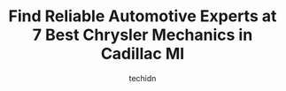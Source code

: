 ---
layout: ampstory
image: https://images.unsplash.com/photo-1592032857148-5658283bb67b?ixlib=rb-4.0.3&ixid=MnwxMjA3fDB8MHxwaG90by1wYWdlfHx8fGVufDB8fHx8&auto=format&fit=crop&w=640&h=853&q=80
author: techidn
featured: false
description: Trust your vehicles maintenance and repairs to the 7 best Chrysler Mechanic in Cadillac MI, USA. With their extensive experience, cutting-edge technology, and commitment to customer satisfa
title: Find Reliable Automotive Experts at 7 Best Chrysler Mechanics in Cadillac MI
cover:
   title: Find Reliable Automotive Experts at 7 Best Chrysler Mechanics in Cadillac MI
   subtitle: Rickpate
   background: https://images.unsplash.com/photo-1592032857148-5658283bb67b?ixlib=rb-4.0.3&ixid=MnwxMjA3fDB8MHxwaG90by1wYWdlfHx8fGVufDB8fHx8&auto=format&fit=crop&w=640&h=853&q=80

pages: 
 - layout: thirds
   top: <h1>#1 Betten Baker Buick GMC of Cadillac</h1>
   bottom: "<p>Just got me a new truck from here and I LOVE it! It was super quick and super easy to get through the process and drive off in my new GMC Canyon! Also thanks to Evan, Jon</p>"
   background: https://www.knot35.com/toplist/wp-content/uploads/2023/06/best-chrysler-mechanic-1-in-cadillac-mi-1685834406.jpeg
   backgroundblur: true
 - layout: thirds
   top: <h1>#2 Protected Auto Repair</h1>
   bottom: "<p>522 N Mitchell St, Cadillac, MI 49601, United States</p>"
   background: https://www.knot35.com/toplist/wp-content/uploads/2023/06/best-chrysler-mechanic-2-in-cadillac-mi-1685834407.jpeg
   cta:
      link: https://www.knot35.com/toplist/find-reliable-automotive-experts-at-7-best-chrysler-mechanics-in-cadillac-mi/
      text: Find Reliable Automotive Experts at 7 Best Chrysler Mechanics in Cadillac MI
 - layout: thirds
   top: <h1>#3 Muffler Man</h1>
   bottom: "<p>823 N Mitchell St, Cadillac, MI 49601, United States</p>"
   background: https://www.knot35.com/toplist/wp-content/uploads/2023/06/best-chrysler-mechanic-3-in-cadillac-mi-1685834407.jpeg
   cta:
      link: https://www.knot35.com/toplist/find-reliable-automotive-experts-at-7-best-chrysler-mechanics-in-cadillac-mi/
      text: Find Reliable Automotive Experts at 7 Best Chrysler Mechanics in Cadillac MI
 - layout: thirds
   top: <h1>#4 Merrills Auto Service & Tire Center</h1>
   bottom: "<p>817 Bell Ave, Cadillac, MI 49601, United States</p>"
   background: https://images.unsplash.com/photo-1609083590460-7b8cc0ca65f8?ixlib=rb-4.0.3&ixid=MnwxMjA3fDB8MHxwaG90by1wYWdlfHx8fGVufDB8fHx8&auto=format&fit=crop&w=640&h=853&q=80
   cta:
      link: https://www.knot35.com/toplist/find-reliable-automotive-experts-at-7-best-chrysler-mechanics-in-cadillac-mi/
      text: Find Reliable Automotive Experts at 7 Best Chrysler Mechanics in Cadillac MI
 - layout: thirds
   top: <h1>#5 Midas</h1>
   bottom: "<p>220 S Mitchell St, Cadillac, MI 49601, United States</p>"
   background: https://images.unsplash.com/photo-1591393223703-56fe1347ac62?ixlib=rb-4.0.3&ixid=MnwxMjA3fDB8MHxwaG90by1wYWdlfHx8fGVufDB8fHx8&auto=format&fit=crop&w=640&h=853&q=80
   cta:
      link: https://www.knot35.com/toplist/find-reliable-automotive-experts-at-7-best-chrysler-mechanics-in-cadillac-mi/
      text: Find Reliable Automotive Experts at 7 Best Chrysler Mechanics in Cadillac MI
 - layout: thirds
   top: <h1>#6 Tuffy Tire & Auto Service Center</h1>
   bottom: "<p>1020 N Mitchell St, Cadillac, MI 49601, United States</p>"
   background: https://images.unsplash.com/photo-1527066579998-dbbae57f45ce?ixlib=rb-4.0.3&ixid=MnwxMjA3fDB8MHxwaG90by1wYWdlfHx8fGVufDB8fHx8&auto=format&fit=crop&w=640&h=853&q=80
   cta:
      link: https://www.knot35.com/toplist/find-reliable-automotive-experts-at-7-best-chrysler-mechanics-in-cadillac-mi/
      text: Find Reliable Automotive Experts at 7 Best Chrysler Mechanics in Cadillac MI
 - layout: thirds
   top: <h1>#7 Affordable Auto Repair</h1>
   bottom: "<p>1699 Plett Rd, Cadillac, MI 49601, United States</p>"
   background: https://images.unsplash.com/photo-1632260260864-caf7fde5ec36?ixlib=rb-4.0.3&ixid=MnwxMjA3fDB8MHxwaG90by1wYWdlfHx8fGVufDB8fHx8&auto=format&fit=crop&w=640&h=853&q=80
   cta:
      link: https://www.knot35.com/toplist/find-reliable-automotive-experts-at-7-best-chrysler-mechanics-in-cadillac-mi/
      text: Find Reliable Automotive Experts at 7 Best Chrysler Mechanics in Cadillac MI
 - layout: thirds
   middle: Continue reading...
   background: https://images.unsplash.com/photo-1620421680010-0766ff230392?ixlib=rb-4.0.3&ixid=MnwxMjA3fDB8MHxwaG90by1wYWdlfHx8fGVufDB8fHx8&auto=format&fit=crop&w=640&h=853&q=80
   cta:
      link: https://www.knot35.com/toplist/find-reliable-automotive-experts-at-7-best-chrysler-mechanics-in-cadillac-mi/
      text: Find Reliable Automotive Experts at 7 Best Chrysler Mechanics in Cadillac MI
      
---